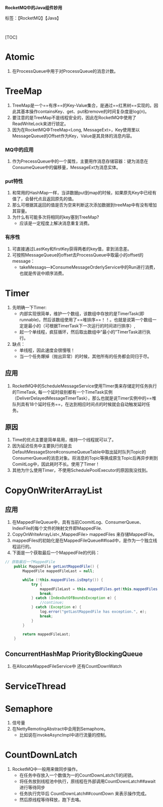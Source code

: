 **RocketMQ中的Java组件妙用**

标签：【RocketMQ】【Java】

​    

[TOC]

# Atomic

1. 在ProcessQueue中用于对ProcessQueue的消息计数。



# TreeMap

1. TreeMap是一个==有序==的Key-Value集合，是通过==红黑树==实现的。因此其基本操作containsKey、get、put和remove的时间复杂度是log(n)。
2. 要注意的是TreeMap不是线程安全的，因此在RocketMQ中使用了ReadWriteLock来进行锁定。
3. 因为在RocketMQ中TreeMap<Long, MessageExt>，Key使用里以MessageQueue的Offset作为Key，Value是其具体的消息内容。

### MQ中的应用

1. 作为PrecessQueue中的一个属性，主要用作消息存储容器：键为消息在ConsumeQueue中的偏移量，MessageExt为消息实体。



### put特性

1. 和常用的HashMap一样，当讲数据put到map的时候，如果原先Key中已经有值了，会替代点且返回原先的值。
2. 那么可根据其返回的值是否为空来判断这次添加数据到treeMap中有没有增加其容量。
3. 为什么有可能多次将相同的key塞到TreeMap?
   - 应该是一定程度上解决消息重复消费。

### 有序性

1. 可直接通过LastKey和firstKey获得两者的key值，拿到消息差。
2. 可按照MessageQueue的offset去ProcessQueue中取最小的offset的message：
   - takeMessags—》ConsumeMessageOrderlyService中的Run进行消费，也就是传说中顺序消费。



# Timer

1. 先明确一下Timer:
   - 内部实现很简单，维护一个数组，该数组中存放的是TimerTask(即runnable)，然后该数组使用了==堆排序==！！。也就是说第一个数组一定是最小的（可根据TimerTask下一次运行的时间进行排序）,
   - 起一个单线程，疯狂循环，然后取出数组中“最小的”TimerTask进行执行。
2. 缺点：
   - 单线程，因此速度会很慢哦！
   - 当一个任务爆掉（抛出异常）的时候，其他所有的任务都会同归于尽。

## 应用

1. RocketMQ中的ScheduleMessageService使用TImer类来存储定时任务执行的TimeTask, 每一个延时级别都有一个TimeTask实例（DeliverDelayedMessageTimerTask），那么也就是说Timer实例中的==堆队列具有18个延时任务==，在达到相应时间点的时候就会自动触发延时任务。

## 原因

1. Time的优点主要是简单易用，维持一个线程就可以了。
2. 因为延迟任务中主要执行的是去DefaultMessageStore#consumeQueueTable中取出延时队列Topic的ConsumerQueue的消息对象。将消息的Topic等换成原生Topic后再异步刷到ComiitLog中，因此耗时不长。使用了Timer！
3. 其他为什么使用Timer，不使用SchedulePoolExecutor的原因我没找到。



# CopyOnWriterArrayList



## 应用

1. 在MappedFileQueue中，具有当前CoomitLog、ConsumerQueue、IndexFile的每个文件的映射文件即MappedFile.
2.  CopyOnWriteArrayList<_MappedFile> mappedFiles 来存储MappedFile。
3. mappedFiles的初始化是在MappedFileQueue##load中，是作为一个独立线程运行的。
4. 下面是一个获取最后一个MappedFile的代码：

```java
// 获取最后一个MappedFile
    public MappedFile getLastMappedFile() {
        MappedFile mappedFileLast = null;

        while (!this.mappedFiles.isEmpty()) {
            try {
                mappedFileLast = this.mappedFiles.get(this.mappedFiles.size() - 1);
                break;
            } catch (IndexOutOfBoundsException e) {
                //continue;
            } catch (Exception e) {
                log.error("getLastMappedFile has exception.", e);
                break;
            }
        }

        return mappedFileLast;
    }
```





## ConcurrentHashMap  PriorityBlockingQueue

1. 在AllocateMappedFileService中 还有CountDownWatch





# ServiceThread





# **Semaphore**

1. 信号量
2. 在NettyRemotingAbstract中会用到Semaphore。
   - 比如说在invokeAsyncImpl中进行流量的控制。



# **CountDownLatch**

1. RocketMQ中一般用来做同步操作。
   - 在任务中存放入一个数值为一的CountDownLatch(1)的闭锁。
   - 将任务放到线程池中执行，原线程在外部调用CountDownLatch##await进行等待同步
   - 任务执行完毕后 CountDownLatch##countDown 来表示操作完成。
   - 然后原线程等待释放，跑下去咯。